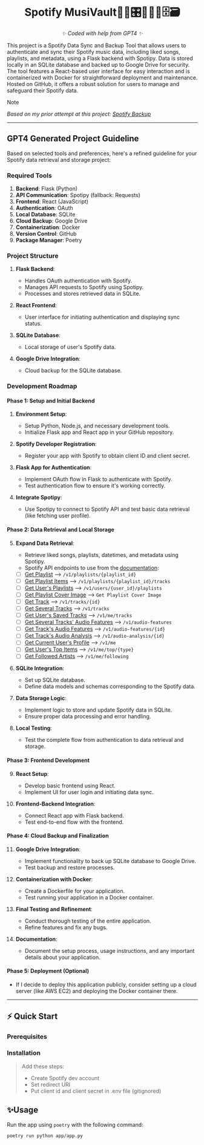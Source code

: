 <h1 align="center">Spotify MusiVault🎵🎶🎛️🎼💾💽🗄️🗃️</h1>

<p align="center"><i>✨ Coded with help from GPT4 ✨</i></p>

This project is a Spotify Data Sync and Backup Tool that allows users to authenticate and sync their Spotify music data, including liked songs, playlists, and metadata, using a Flask backend with Spotipy. Data is stored locally in an SQLite database and backed up to Google Drive for security. The tool features a React-based user interface for easy interaction and is containerized with Docker for straightforward deployment and maintenance. Hosted on GitHub, it offers a robust solution for users to manage and safeguard their Spotify data.

> [!NOTE]
> *Based on my prior attempt at this project: [Spotify Backup](https://github.com/romano-w/spotify_backup)*

---
## GPT4 Generated Project Guideline

Based on selected tools and preferences, here's a refined guideline for your Spotify data retrieval and storage project:

### Required Tools

1. **Backend**: Flask (Python)
2. **API Communication**: Spotipy (fallback: Requests)
3. **Frontend**: React (JavaScript)
4. **Authentication**: OAuth
5. **Local Database**: SQLite
6. **Cloud Backup**: Google Drive
7. **Containerization**: Docker
8. **Version Control**: GitHub
9. **Package Manager**: Poetry

### Project Structure

1. **Flask Backend**:
   - Handles OAuth authentication with Spotify.
   - Manages API requests to Spotify using Spotipy.
   - Processes and stores retrieved data in SQLite.

2. **React Frontend**:
   - User interface for initiating authentication and displaying sync status.

3. **SQLite Database**:
   - Local storage of user's Spotify data.

4. **Google Drive Integration**:
   - Cloud backup for the SQLite database.

### Development Roadmap

#### Phase 1: Setup and Initial Backend

1. **Environment Setup**:
   - Setup Python, Node.js, and necessary development tools.
   - Initialize Flask app and React app in your GitHub repository.

2. **Spotify Developer Registration**:
   - Register your app with Spotify to obtain client ID and client secret.

3. **Flask App for Authentication**:
   - Implement OAuth flow in Flask to authenticate with Spotify.
   - Test authentication flow to ensure it's working correctly.

4. **Integrate Spotipy**:
   - Use Spotipy to connect to Spotify API and test basic data retrieval (like fetching user profile).

#### Phase 2: Data Retrieval and Local Storage

5. **Expand Data Retrieval**:
   - Retrieve liked songs, playlists, datetimes, and metadata using Spotipy.
   - Spotify API endpoints to use from the [documentation](https://developer.spotify.com/documentation/web-api):
   - [ ] [Get Playlist](https://developer.spotify.com/documentation/web-api/reference/get-playlist) --> `/v1/playlists/{playlist_id}`
   - [ ] [Get Playlist Items](https://developer.spotify.com/documentation/web-api/reference/get-playlists-tracks) --> `/v1/playlists/{playlist_id}/tracks`
   - [ ] [Get User's Playlists](https://developer.spotify.com/documentation/web-api/reference/get-list-users-playlists) --> `/v1/users/{user_id}/playlists`
   - [ ] [Get Playlist Cover Image](https://developer.spotify.com/documentation/web-api/reference/get-playlist-cover) --> `Get Playlist Cover Image`
   - [ ] [Get Track](https://developer.spotify.com/documentation/web-api/reference/get-track) --> `/v1/tracks/{id}`
   - [ ] [Get Several Tracks](https://developer.spotify.com/documentation/web-api/reference/get-several-tracks) --> `/v1/tracks`
   - [ ] [Get User's Saved Tracks](https://developer.spotify.com/documentation/web-api/reference/get-users-saved-tracks) --> `/v1/me/tracks`
   - [ ] [Get Several Tracks' Audio Features](https://developer.spotify.com/documentation/web-api/reference/get-several-audio-features) --> `/v1/audio-features`
   - [ ] [Get Track's Audio Features](https://developer.spotify.com/documentation/web-api/reference/get-audio-features) --> `/v1/audio-features/{id}`
   - [ ] [Get Track's Audio Analysis](https://developer.spotify.com/documentation/web-api/reference/get-audio-analysis) --> `/v1/audio-analysis/{id}`
   - [ ] [Get Current User's Profile](https://developer.spotify.com/documentation/web-api/reference/get-current-users-profile) --> `/v1/me`
   - [ ] [Get User's Top Items](https://developer.spotify.com/documentation/web-api/reference/get-users-top-artists-and-tracks) --> `/v1/me/top/{type}`
   - [ ] [Get Followed Artists](https://developer.spotify.com/documentation/web-api/reference/get-followed) --> `/v1/me/following`

6. **SQLite Integration**:
   - Set up SQLite database.
   - Define data models and schemas corresponding to the Spotify data.

7. **Data Storage Logic**:
   - Implement logic to store and update Spotify data in SQLite.
   - Ensure proper data processing and error handling.

8. **Local Testing**:
   - Test the complete flow from authentication to data retrieval and storage.

#### Phase 3: Frontend Development

9. **React Setup**:
   - Develop basic frontend using React.
   - Implement UI for user login and initiating data sync.

10. **Frontend-Backend Integration**:
    - Connect React app with Flask backend.
    - Test end-to-end flow with the frontend.

#### Phase 4: Cloud Backup and Finalization

11. **Google Drive Integration**:
    - Implement functionality to back up SQLite database to Google Drive.
    - Test backup and restore processes.

12. **Containerization with Docker**:
    - Create a Dockerfile for your application.
    - Test running your application in a Docker container.

13. **Final Testing and Refinement**:
    - Conduct thorough testing of the entire application.
    - Refine features and fix any bugs.

14. **Documentation**:
    - Document the setup process, usage instructions, and any important details about your application.

#### Phase 5: Deployment (Optional)

- If I decide to deploy this application publicly, consider setting up a cloud server (like AWS EC2) and deploying the Docker container there.

---

## ⚡ Quick Start

### Prerequisites

### Installation

> Add these steps:
> - Create Spotify dev account
> - Set redirect URI
> - Put client id and client secret in .env file (gitignored)

## ✨Usage

Run the app using `poetry` with the following command:

```bash
poetry run python app/app.py
```
